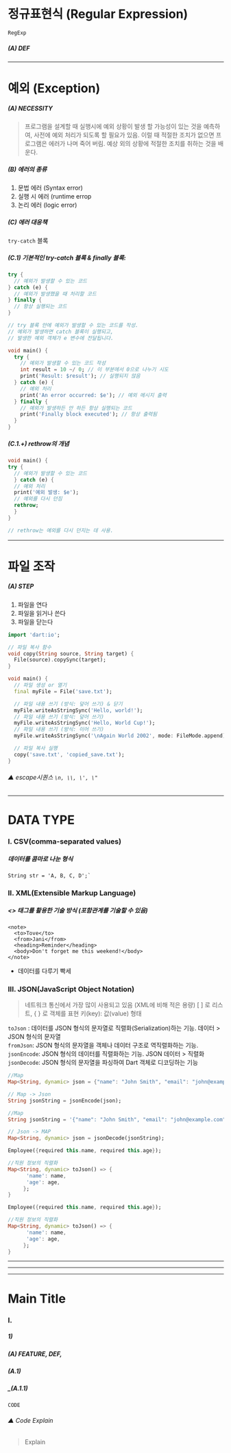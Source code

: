 # 정규표현식 (Regular Expression)
`RegExp`
##### (A) DEF
-----------------------------------
# 예외 (Exception)
##### (A) NECESSITY
> 프로그램을 설계할 때
> 실행시에 예외 상황이 발생 할 가능성이 있는 것을 예측하여, 사전에 예외 처리가 되도록 할 필요가 있음.
> 이럴 때 적절한 조치가 없으면 프로그램은 에러가 나며 죽어 버림.
> 예상 외의 상황에 적절한 조치를 취하는 것을 배운다.
##### (B) 에러의 종류
1. 문법 에러 (Syntax error)
2. 실행 시 에러 (runtime errop
3. 논리 에러 (logic error)
##### (C) 에러 대응책
`try-catch` 블록
##### (C.1) 기본적인 try-catch 블록 & finally 블록:
```dart
try {
  // 예외가 발생할 수 있는 코드
} catch (e) {
  // 예외가 발생했을 때 처리할 코드
} finally {
  // 항상 실행되는 코드
}

// try 블록 안에 예외가 발생할 수 있는 코드를 작성.
// 예외가 발생하면 catch 블록이 실행되고, 
// 발생한 예외 객체가 e 변수에 전달됩니다.
```
```dart
void main() {
  try {
    // 예외가 발생할 수 있는 코드 작성
    int result = 10 ~/ 0; // 이 부분에서 0으로 나누기 시도
    print('Result: $result'); // 실행되지 않음
  } catch (e) {
    // 예외 처리
    print('An error occurred: $e'); // 예외 메시지 출력
  } finally {
    // 예외가 발생하든 안 하든 항상 실행되는 코드
    print('Finally block executed'); // 항상 출력됨
  }
}
```
##### (C.1.+) rethrow의 개념
```dart
void main() {
try {
  // 예외가 발생할 수 있는 코드
  } catch (e) {
  // 예외 처리
  print('예외 발생: $e');
  // 예외를 다시 던짐
  rethrow;
  }
}

// rethrow는 예외를 다시 던지는 데 사용.
```
-----------------------------------
# 파일 조작
##### (A) STEP
1. 파일을 연다
2. 파일을 읽거나 쓴다
3. 파일을 닫는다

```dart
import 'dart:io';

// 파일 복사 함수
void copy(String source, String target) {
  File(source).copySync(target);
}

void main() {
  // 파일 생성 or 열기
  final myFile = File('save.txt');

  // 파일 내용 쓰기 (방식: 덮어 쓰기) & 닫기
  myFile.writeAsStringSync('Hello, world!');
  // 파일 내용 쓰기 (방식: 덮어 쓰기)
  myFile.writeAsStringSync('Hello, World Cup!');
  // 파일 내용 쓰기 (방식: 이어 쓰기)
  myFile.writeAsStringSync('\nAgain World 2002', mode: FileMode.append);

  // 파일 복사 실행
  copy('save.txt', 'copied_save.txt');
}
```
###### ▲ escape시퀀스 `\n, \\, \', \"`
-----------------------------------
# DATA TYPE
### I. CSV(comma-separated values)
##### 데이터를 콤마로 나눈 형식
```code
String str = 'A, B, C, D';`
```
### II. XML(Extensible Markup Language)
##### <> 태그를 활용한 기술 방식 (포함관계를 기술할 수 있음)
```code
<note>
  <to>Tove</to>
  <from>Jani</from>
  <heading>Reminder</heading>
  <body>Don't forget me this weekend!</body>
</note>
```
 - 데이터를 다루기 빡세
### III. JSON(JavaScript Object Notation)
> 네트워크 통신에서 가장 많이 사용되고 있음 (XML에 비해 적은 용량)
> [ ] 로 리스트, { } 로 객체를 표현
> 키(key): 값(value) 형태

`toJson` : 데이터를 JSON 형식의 문자열로 직렬화(Serialization)하는 기능. 데이터 > JSON 형식의 문자열  
`fromJson`:  JSON 형식의 문자열을 객체나 데이터 구조로 역직렬화하는 기능.  
`jsonEncode`: JSON 형식의 데이터를 직렬화하는 기능. JSON 데이터 > 직렬화  
`jsonDecode`: JSON 형식의 문자열을 파싱하여 Dart 객체로 디코딩하는 기능  
```dart
//Map
Map<String, dynamic> json = {"name": "John Smith", "email": "john@example.com"};

// Map -> Json 
String jsonString = jsonEncode(json);
```
```dart
//Map
String jsonString = '{"name": "John Smith", "email": "john@example.com"}';

// Json -> MAP
Map<String, dynamic> json = jsonDecode(jsonString);
```
```dart
Employee({required this.name, required this.age});

//직원 정보의 직렬화
Map<String, dynamic> toJson() => {
      'name': name,
      'age': age,
     };
}
```
```dart
Employee({required this.name, required this.age});

//직원 정보의 직렬화
Map<String, dynamic> toJson() => {
      'name': name,
      'age': age,
     };
}
```
-----------------------------------
-----------------------------------
-----------------------------------
# Main Title
### I.
##### 1) 
##### (A) FEATURE, DEF, 
##### (A.1)
##### _(A.1.1)
```dart
CODE
```
###### ▲ Code Explain
> Explain
